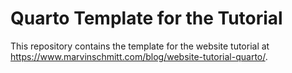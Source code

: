 # Quarto Template for the Tutorial

This repository contains the template for the website tutorial at <https://www.marvinschmitt.com/blog/website-tutorial-quarto/>.
